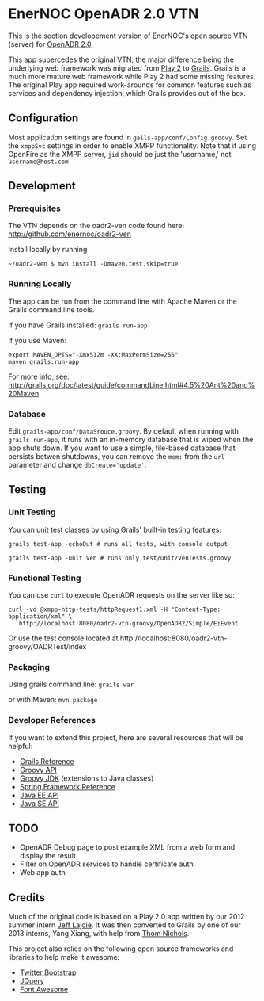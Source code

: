 # EnerNOC OpenADR 2.0 VTN

This is the section developement version of EnerNOC's open source VTN (server) for 
[OpenADR 2.0](http://openadr.org).  

This app supercedes the original VTN, the major difference being the underlying web framework 
was migrated from [Play 2](http://www.playframework.com/) to [Grails](http://grails.org/).
Grails is a much more mature web framework while Play 2 had some missing features.
The original Play app required work-arounds for common features such as services and 
dependency injection, which Grails provides out of the box.

## Configuration

Most application settings are found in `gails-app/conf/Config.groovy`.  Set the `xmppSvc`
settings in order to enable XMPP functionality.  Note that if using OpenFire as the 
XMPP server, `jid` should be just the 'username,' not `username@host.com`


## Development

### Prerequisites

The VTN depends on the oadr2-ven code found here: http://github.com/enernoc/oadr2-ven

Install locally by running 

    ~/oadr2-ven $ mvn install -Dmaven.test.skip=true

### Running Locally

The app can be run from the command line with Apache Maven or the Grails command line tools.

If you have Grails installed: `grails run-app`

If you use Maven:

    export MAVEN_OPTS="-Xmx512m -XX:MaxPermSize=256"
    maven grails:run-app

For more info, see: http://grails.org/doc/latest/guide/commandLine.html#4.5%20Ant%20and%20Maven 


### Database

Edit `grails-app/conf/DataSrouce.groovy`.  By default when running with `grails run-app`, 
it runs with an in-memory database that is wiped when the app shuts down.  If you want to 
use a simple, file-based database that persists betwen shutdowns, you can remove the
`mem:` from the `url` parameter and change `dbCreate='update'`.


## Testing

### Unit Testing

You can unit test classes by using Grails' built-in testing features:

    grails test-app -echoOut # runs all tests, with console output

    grails test-app -unit Ven # runs only test/unit/VenTests.groovy


### Functional Testing

You can use `curl` to execute OpenADR requests on the server like so:

    curl -vd @xmpp-http-tests/httpRequest1.xml -H "Content-Type: application/xml" \
       http://localhost:8080/oadr2-vtn-groovy/OpenADR2/Simple/EiEvent

Or use the test console located at http://localhost:8080/oadr2-vtn-groovy/OADRTest/index


### Packaging

Using grails command line: `grails war`

or with Maven: `mvn package`


### Developer References

If you want to extend this project, here are several resources that will be helpful:

* [Grails Reference](http://grails.org/doc/2.2.1/guide/index.html)
* [Groovy API](http://groovy.codehaus.org/api/)
* [Groovy JDK](http://groovy.codehaus.org/groovy-jdk.html) (extensions to Java classes)
* [Spring Framework Reference](http://static.springsource.org/spring/docs/3.1.x/javadoc-api/)
* [Java EE API](http://docs.oracle.com/javaee/6/api/)
* [Java SE API](http://docs.oracle.com/javase/7/docs/api/)


## TODO

* OpenADR Debug page to post example XML from a web form and display the result
* Filter on OpenADR services to handle certificate auth
* Web app auth

## Credits 

Much of the original code is based on a Play 2.0 app written by our 2012 summer intern 
[Jeff Lajoie](http://www.linkedin.com/pub/jeff-lajoie/5b/424/109).  It was then converted
to Grails by one of our 2013 interns, Yang Xiang, with help from 
[Thom Nichols](http://open.enernoc.com/profiles/thom.html).


This project also relies on the following open source frameworks and libraries to help make it awesome:

* [Twitter Bootstrap](http://twitter.github.io/bootstrap/index.html)
* [JQuery](http://jquery.com/) 
* [Font Awesome](http://fortawesome.github.com/Font-Awesome/)

